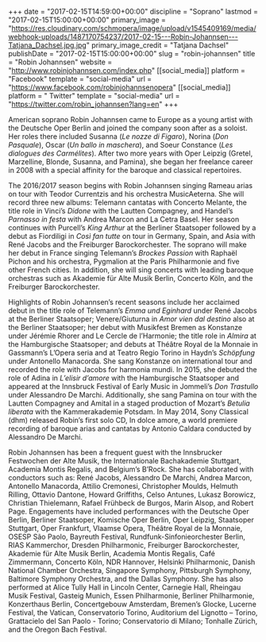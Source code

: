 +++
date = "2017-02-15T14:59:00+00:00"
discipline = "Soprano"
lastmod = "2017-02-15T15:00:00+00:00"
primary_image = "https://res.cloudinary.com/schmopera/image/upload/v1545409169/media/webhook-uploads/1487170754237/2017-02-15---Robin-Johannsen---Tatjana_Dachsel.jpg.jpg"
primary_image_credit = "Tatjana Dachsel"
publishDate = "2017-02-15T15:00:00+00:00"
slug = "robin-johannsen"
title = "Robin Johannsen"
website = "http://www.robinjohannsen.com/index.php"
[[social_media]]
platform = "Facebook"
template = "social-media"
url = "https://www.facebook.com/robinjohannsenopera"
[[social_media]]
platform = " Twitter"
template = "social-media"
url = "https://twitter.com/robin_johannsen?lang=en"
+++

American soprano Robin Johannsen came to Europe as a young artist with the Deutsche Oper Berlin and joined the company soon after as a soloist. Her roles there included Susanna (*Le nozze di Figaro*), Norina (*Don Pasquale*), Oscar (*Un ballo in maschera*), and Soeur Constance (*Les dialogues des Carmélites*). After two more years with Oper Leipzig (Gretel, Marzelline, Blonde, Susanna, and Pamina), she began her freelance career in 2008 with a special affinity for the baroque and classical repertoires.

The 2016/2017 season begins with Robin Johannsen singing Rameau arias on tour with Teodor Currentzis and his orchestra MusicAeterna. She will record three new albums: Telemann cantatas with Concerto Melante, the title role in Vinci’s *Didone* with the Lautten Compagney, and Handel’s *Parnasso in festa* with Andrea Marcon and La Cetra Basel. Her season continues with Purcell’s *King Arthur* at the Berliner Staatsoper followed by a debut as Fiordiligi in *Così fan tutte* on tour in Germany, Spain, and Asia with René Jacobs and the Freiburger Barockorchester. The soprano will make her debut in France singing Telemann’s *Brockes Passion* with Raphaël Pichon and his orchestra, Pygmalion at the Paris Philharmonie and five other French cities. In addition, she will sing concerts with leading baroque orchestras such as Akademie für Alte Musik Berlin, Concerto Köln, and the Freiburger Barockorchester.

Highlights of Robin Johannsen’s recent seasons include her acclaimed debut in the title role of Telemann’s *Emma und Eginhard* under René Jacobs at the Berliner Staatsoper; Venere/Giuturna in *Amor vien dal destino* also at the Berliner Staatsoper; her debut with Musikfest Bremen as Konstanze under Jérémie Rhorer and Le Cercle de l’Harmonie; the title role in *Almira* at the Hamburgische Staatsoper; and debuts at Théâtre Royal de la Monnaie in Gassmann’s L’Opera seria and at Teatro Regio Torino in Haydn’s *Schöpfung* under Antonello Manacorda. She sang Konstanze on international tour and recorded the role with Jacobs for harmonia mundi. In 2015, she debuted the role of Adina in *L’elisir d’amore* with the Hamburgische Staatsoper and appeared at the Innsbruck Festival of Early Music in Jommeli’s *Don Trastullo* under Alessandro De Marchi. Additionally, she sang Pamina on tour with the Lautten Compagney and Amital in a staged production of Mozart’s *Betulia liberata* with the Kammerakademie Potsdam. In May 2014, Sony Classical (dhm) released Robin’s first solo CD, In dolce amore, a world premiere recording of baroque arias and cantatas by Antonio Caldara conducted by Alessandro De Marchi.

Robin Johannsen has been a frequent guest with the Innsbrucker Festwochen der Alte Musik, the Internationale Bachakademie Stuttgart, Academia Montis Regalis, and Belgium’s B’Rock. She has collaborated with conductors such as: René Jacobs, Alessandro De Marchi, Andrea Marcon, Antonello Manacorda, Attilio Cremonesi, Christopher Moulds, Helmuth Rilling, Ottavio Dantone, Howard Griffiths, Celso Antunes, Lukasz Borowicz, Christian Thielemann, Rafael Frühbeck de Burgos, Marin Alsop, and Robert Page. Engagements have included performances with the Deutsche Oper Berlin, Berliner Staatsoper, Komische Oper Berlin, Oper Leipzig, Staatsoper Stuttgart, Oper Frankfurt, Vlaamse Opera, Théâtre Royal de la Monnaie, OSESP São Paolo, Bayreuth Festival, Rundfunk-Sinfonieorchester Berlin, RIAS Kammerchor, Dresden Philharmonic, Freiburger Barockorchester, Akademie für Alte Musik Berlin, Academia Montis Regalis, Café Zimmermann, Concerto Köln, NDR Hannover, Helsinki Philharmonic, Danish National Chamber Orchestra, Singapore Symphony, Pittsburgh Symphony, Baltimore Symphony Orchestra, and the Dallas Symphony. She has also performed at Alice Tully Hall in Lincoln Center, Carnegie Hall, Rheingau Musik Festival, Gasteig Munich, Essen Philharmonie, Berliner Philharmonie, Konzerthaus Berlin, Concertgebouw Amsterdam, Bremen’s Glocke, Lucerne Festival, the Vatican, Conservatorio Torino, Auditorium del Lignotto – Torino, Grattacielo del San Paolo - Torino; Conservatorio di Milano; Tonhalle Zürich, and the Oregon Bach Festival.

